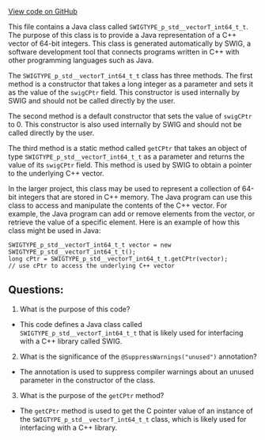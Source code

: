 [View code on GitHub](https://github.com/misbahsy/the-algorithm/ann/src/main/java/com/twitter/ann/faiss/swig/SWIGTYPE_p_std__vectorT_int64_t_t.java)

This file contains a Java class called `SWIGTYPE_p_std__vectorT_int64_t_t`. The purpose of this class is to provide a Java representation of a C++ vector of 64-bit integers. This class is generated automatically by SWIG, a software development tool that connects programs written in C++ with other programming languages such as Java.

The `SWIGTYPE_p_std__vectorT_int64_t_t` class has three methods. The first method is a constructor that takes a long integer as a parameter and sets it as the value of the `swigCPtr` field. This constructor is used internally by SWIG and should not be called directly by the user.

The second method is a default constructor that sets the value of `swigCPtr` to 0. This constructor is also used internally by SWIG and should not be called directly by the user.

The third method is a static method called `getCPtr` that takes an object of type `SWIGTYPE_p_std__vectorT_int64_t_t` as a parameter and returns the value of its `swigCPtr` field. This method is used by SWIG to obtain a pointer to the underlying C++ vector.

In the larger project, this class may be used to represent a collection of 64-bit integers that are stored in C++ memory. The Java program can use this class to access and manipulate the contents of the C++ vector. For example, the Java program can add or remove elements from the vector, or retrieve the value of a specific element. Here is an example of how this class might be used in Java:

```
SWIGTYPE_p_std__vectorT_int64_t_t vector = new SWIGTYPE_p_std__vectorT_int64_t_t();
long cPtr = SWIGTYPE_p_std__vectorT_int64_t_t.getCPtr(vector);
// use cPtr to access the underlying C++ vector
```
## Questions: 
 1. What is the purpose of this code?
- This code defines a Java class called `SWIGTYPE_p_std__vectorT_int64_t_t` that is likely used for interfacing with a C++ library called SWIG.

2. What is the significance of the `@SuppressWarnings("unused")` annotation?
- The annotation is used to suppress compiler warnings about an unused parameter in the constructor of the class.

3. What is the purpose of the `getCPtr` method?
- The `getCPtr` method is used to get the C pointer value of an instance of the `SWIGTYPE_p_std__vectorT_int64_t_t` class, which is likely used for interfacing with a C++ library.
